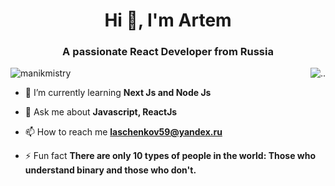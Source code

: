 <h1 align="center">Hi 👋, I'm Artem </h1>
<h3 align="center">A passionate React Developer from Russia</h3>
<img align="right" src="https://user-images.githubusercontent.com/74038190/229223263-cf2e4b07-2615-4f87-9c38-e37600f8381a.gif" alt=".."/>

<p align="left"> <img src="https://komarev.com/ghpvc/?username=manikmistry&label=Profile%20views&color=0e75b6&style=flat" alt="manikmistry" /> </p>

- 🌱 I’m currently learning **Next Js and Node Js**

- 💬 Ask me about **Javascript, ReactJs**

- 📫 How to reach me **laschenkov59@yandex.ru**

- ⚡ Fun fact **There are only 10 types of people in the world: Those who understand binary and those who don't.**

